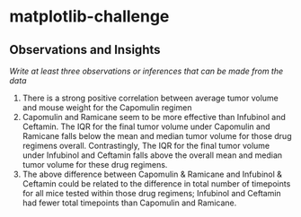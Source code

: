 # matplotlib-challenge
## Observations and Insights 

*Write at least three observations or inferences that can be made from the data*

1. There is a strong positive correlation between average tumor volume and mouse weight for the Capomulin regimen
2. Capomulin and Ramicane seem to be more effective than Infubinol and Ceftamin. The IQR for the final tumor volume under Capomulin and Ramicane falls below the mean and median tumor volume for those drug regimens overall. Contrastingly, The IQR for the final tumor volume under Infubinol and Ceftamin falls above the overall mean and median tumor volume for these drug regimens.
3. The above difference between Capomulin & Ramicane and Infubinol & Ceftamin could be related to the difference in total number of timepoints for all mice tested within those drug regimens; Infubinol and Ceftamin had fewer total timepoints than Capomulin and Ramicane.